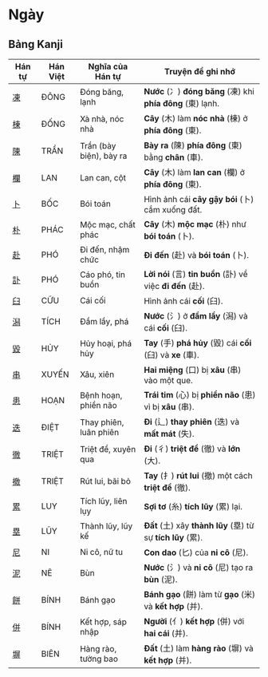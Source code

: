 # Ngày

## Bảng Kanji

| Hán tự | Hán Việt | Nghĩa của Hán tự | Truyện để ghi nhớ |
|---|---|---|---|
| [凍](https://mazii.net/vi-VN/search/kanji/javi/%E5%87%8D) | ĐÔNG | Đóng băng, lạnh | **Nước** (冫) **đóng băng** (凍) khi **phía đông** (東) lạnh. |
| [棟](https://mazii.net/vi-VN/search/kanji/javi/%E6%A3%9F) | ĐỐNG | Xà nhà, nóc nhà | **Cây** (木) làm **nóc nhà** (棟) ở **phía đông** (東). |
| [陳](https://mazii.net/vi-VN/search/kanji/javi/%E9%99%B3) | TRẦN | Trần (bày biện), bày ra | **Bày ra** (陳) **phía đông** (東) bằng **chân** (車). |
| [欄](https://mazii.net/vi-VN/search/kanji/javi/%E6%AC%84) | LAN | Lan can, cột | **Cây** (木) làm **lan can** (欄) ở **phía đông** (東). |
| [卜](https://mazii.net/vi-VN/search/kanji/javi/%E5%8D%9C) | BỐC | Bói toán | Hình ảnh cái **cây gậy bói** (卜) cắm xuống đất. |
| [朴](https://mazii.net/vi-VN/search/kanji/javi/%E6%9C%B4) | PHÁC | Mộc mạc, chất phác | **Cây** (木) **mộc mạc** (朴) như **bói toán** (卜). |
| [赴](https://mazii.net/vi-VN/search/kanji/javi/%E8%B5%B4) | PHÓ | Đi đến, nhậm chức | **Đi đến** (赴) và **bói toán** (卜). |
| [訃](https://mazii.net/vi-VN/search/kanji/javi/%E8%A8%83) | PHÓ | Cáo phó, tin buồn | **Lời nói** (言) **tin buồn** (訃) về việc **đi đến** (赴). |
| [臼](https://mazii.net/vi-VN/search/kanji/javi/%E8%87%BC) | CỮU | Cái cối | Hình ảnh cái **cối** (臼). |
| [潟](https://mazii.net/vi-VN/search/kanji/javi/%E6%BD%9F) | TÍCH | Đầm lầy, phá | **Nước** (氵) ở **đầm lầy** (潟) và cái **cối** (臼). |
| [毀](https://mazii.net/vi-VN/search/kanji/javi/%E6%AF%80) | HỦY | Hủy hoại, phá hủy | **Tay** (手) **phá hủy** (毀) cái **cối** (臼) và **xe** (車). |
| [串](https://mazii.net/vi-VN/search/kanji/javi/%E4%B8%B2) | XUYẾN | Xâu, xiên | **Hai miệng** (口) bị **xâu** (串) vào một que. |
| [患](https://mazii.net/vi-VN/search/kanji/javi/%E6%82%A3) | HOẠN | Bệnh hoạn, phiền não | **Trái tim** (心) bị **phiền não** (患) vì bị **xâu** (串). |
| [迭](https://mazii.net/vi-VN/search/kanji/javi/%E8%BF%AD) | ĐIỆT | Thay phiên, luân phiên | **Đi** (辶) **thay phiên** (迭) và **mất mát** (失). |
| [徹](https://mazii.net/vi-VN/search/kanji/javi/%E5%BE%B9) | TRIỆT | Triệt để, xuyên qua | **Đi** (彳) **triệt để** (徹) và **lớn** (大). |
| [撤](https://mazii.net/vi-VN/search/kanji/javi/%E6%92%A4) | TRIỆT | Rút lui, bãi bỏ | **Tay** (扌) **rút lui** (撤) một cách **triệt để** (徹). |
| [累](https://mazii.net/vi-VN/search/kanji/javi/%E7%B4%AF) | LUY | Tích lũy, liên lụy | **Sợi tơ** (糸) **tích lũy** (累) lại. |
| [塁](https://mazii.net/vi-VN/search/kanji/javi/%E5%A1%81) | LŨY | Thành lũy, lũy kế | **Đất** (土) xây **thành lũy** (塁) từ sự **tích lũy** (累). |
| [尼](https://mazii.net/vi-VN/search/kanji/javi/%E5%B0%BC) | NI | Ni cô, nữ tu | **Con dao** (匕) của **ni cô** (尼). |
| [泥](https://mazii.net/vi-VN/search/kanji/javi/%E6%B3%A5) | NÊ | Bùn | **Nước** (氵) và **ni cô** (尼) tạo ra **bùn** (泥). |
| [餅](https://mazii.net/vi-VN/search/kanji/javi/%E9%A4%85) | BÍNH | Bánh gạo | **Bánh gạo** (餅) làm từ **gạo** (米) và **kết hợp** (并). |
| [併](https://mazii.net/vi-VN/search/kanji/javi/%E4%BD%B5) | BÍNH | Kết hợp, sáp nhập | **Người** (亻) **kết hợp** (併) với **hai cái** (并). |
| [塀](https://mazii.net/vi-VN/search/kanji/javi/%E5%A1%80) | BIÊN | Hàng rào, tường bao | **Đất** (土) làm **hàng rào** (塀) và **kết hợp** (并). |

